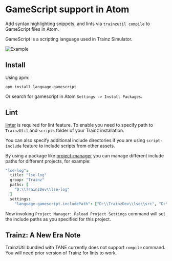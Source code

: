 # GameScript support in Atom

Add syntax highlighting snippets, and lints via `trainzutil compile` to GameScript files in Atom.

GameScript is a scripting language used in Trainz Simulator.

![Example](http://i.imgur.com/IRoIg7w.png)

## Install

Using apm:

```
apm install language-gamescript
```

Or search for gamescript in Atom `Settings -> Install Packages`.

## Lint

[linter](https://atom.io/packages/linter) is required for lint feature.
To enable you need to specify path to `TrainzUtil` and `scripts` folder of your
Trainz installation.

You can also specify additional include directories if you are using `script-include`
feature to include scripts from other assets.

By using a package like [project-manager](https://atom.io/packages/project-manager)
you can manage different include paths for different projects, for example:
```coffeescript
"lse-log":
  title: "lse-log"
  group: "Trainz"
  paths: [
    "D:\\TrainzDev\\lse-log"
  ]
  settings:
    "language-gamescript.includePath": ["D:\\TrainzDev\\lse\\src", "D:\\TrainzDev\\lse-test\\src"]
```
Now invoking `Project Manager: Reload Project Settings` command will set the include paths
as you specified for this project.

## Trainz: A New Era Note

TrainzUtil bundled with TANE currently does not support `compile` command. You will need
prior version of Trainz for lints to work.
